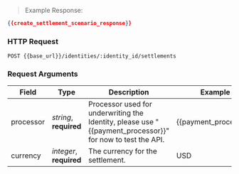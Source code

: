 

> Example Response:

```json
{{create_settlement_scenario_response}}
```

### HTTP Request

`POST {{base_url}}/identities/:identity_id/settlements`

### Request Arguments

Field | Type | Description | Example
----- | ---- | ----------- | -------
processor | *string*, **required** | Processor used for underwriting the Identity, please use "{{payment_processor}}" for now to test the API. | {{payment_processor}}
currency | *integer*, **required** | The currency for the settlement. | USD

